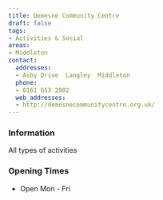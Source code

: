 ```yaml
---
title: Demesne Community Centre
draft: false
tags:
- Activities & Social
areas:
- Middleton
contact:
  addresses:
  - Asby Drive  Langley  Middleton
  phone:
  - 0161 653 2902
  web_addresses:
  - http://demesnecommunitycentre.org.uk/
---
```


### Information
All types of activities

### Opening Times
* Open Mon - Fri


